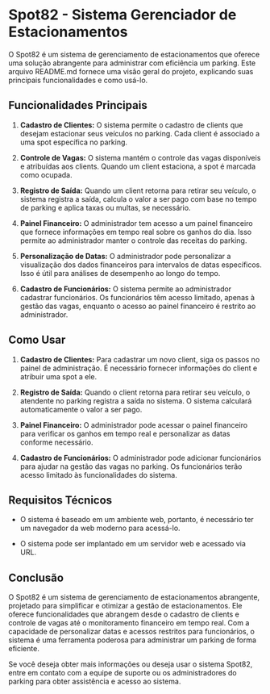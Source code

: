 # Spot82 - Sistema Gerenciador de Estacionamentos

O Spot82 é um sistema de gerenciamento de estacionamentos que oferece uma solução abrangente para administrar com eficiência um parking. Este arquivo README.md fornece uma visão geral do projeto, explicando suas principais funcionalidades e como usá-lo.

## Funcionalidades Principais

1. **Cadastro de Clientes:** O sistema permite o cadastro de clients que desejam estacionar seus veículos no parking. Cada client é associado a uma spot específica no parking.

2. **Controle de Vagas:** O sistema mantém o controle das vagas disponíveis e atribuídas aos clients. Quando um client estaciona, a spot é marcada como ocupada.

3. **Registro de Saída:** Quando um client retorna para retirar seu veículo, o sistema registra a saída, calcula o valor a ser pago com base no tempo de parking e aplica taxas ou multas, se necessário.

4. **Painel Financeiro:** O administrador tem acesso a um painel financeiro que fornece informações em tempo real sobre os ganhos do dia. Isso permite ao administrador manter o controle das receitas do parking.

5. **Personalização de Datas:** O administrador pode personalizar a visualização dos dados financeiros para intervalos de datas específicos. Isso é útil para análises de desempenho ao longo do tempo.

6. **Cadastro de Funcionários:** O sistema permite ao administrador cadastrar funcionários. Os funcionários têm acesso limitado, apenas à gestão das vagas, enquanto o acesso ao painel financeiro é restrito ao administrador.

## Como Usar

1. **Cadastro de Clientes:** Para cadastrar um novo client, siga os passos no painel de administração. É necessário fornecer informações do client e atribuir uma spot a ele.

2. **Registro de Saída:** Quando o client retorna para retirar seu veículo, o atendente no parking registra a saída no sistema. O sistema calculará automaticamente o valor a ser pago.

3. **Painel Financeiro:** O administrador pode acessar o painel financeiro para verificar os ganhos em tempo real e personalizar as datas conforme necessário.

4. **Cadastro de Funcionários:** O administrador pode adicionar funcionários para ajudar na gestão das vagas no parking. Os funcionários terão acesso limitado às funcionalidades do sistema.

## Requisitos Técnicos

- O sistema é baseado em um ambiente web, portanto, é necessário ter um navegador da web moderno para acessá-lo.

- O sistema pode ser implantado em um servidor web e acessado via URL.

## Conclusão

O Spot82 é um sistema de gerenciamento de estacionamentos abrangente, projetado para simplificar e otimizar a gestão de estacionamentos. Ele oferece funcionalidades que abrangem desde o cadastro de clients e controle de vagas até o monitoramento financeiro em tempo real. Com a capacidade de personalizar datas e acessos restritos para funcionários, o sistema é uma ferramenta poderosa para administrar um parking de forma eficiente.

Se você deseja obter mais informações ou deseja usar o sistema Spot82, entre em contato com a equipe de suporte ou os administradores do parking para obter assistência e acesso ao sistema.